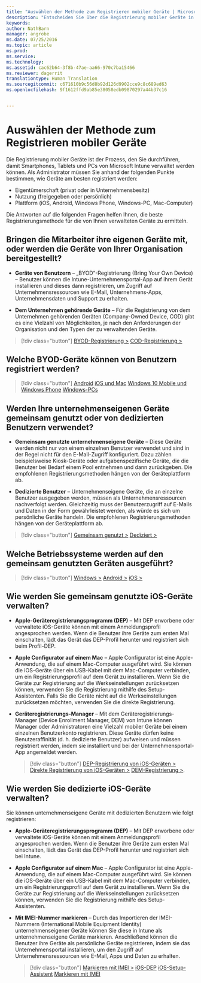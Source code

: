 ```yaml
---
title: "Auswählen der Methode zum Registrieren mobiler Geräte | Microsoft Intune"
description: "Entscheiden Sie über die Registrierung mobiler Geräte in Intune durch Beantworten einiger einfacher Fragen"
keywords: 
author: NathBarn
manager: angrobe
ms.date: 07/25/2016
ms.topic: article
ms.prod: 
ms.service: 
ms.technology: 
ms.assetid: cac62b64-3f8b-47ae-aa66-970c7ba15466
ms.reviewer: dagerrit
translationtype: Human Translation
ms.sourcegitcommit: c671610b9c56d8b92d126d9902cce9c8c689ed63
ms.openlocfilehash: 9f1612ffd9ab85e38058edb09870297a44b37c16


---
```


# Auswählen der Methode zum Registrieren mobiler Geräte

Die Registrierung mobiler Geräte ist der Prozess, den Sie durchführen, damit Smartphones, Tablets und PCs von Microsoft Intune verwaltet werden können. Als Administrator müssen Sie anhand der folgenden Punkte bestimmen, wie Geräte am besten registriert werden:

 -  Eigentümerschaft (privat oder in Unternehmensbesitz)
 -  Nutzung (freigegeben oder persönlich)
 -  Plattform (iOS, Android, Windows Phone, Windows-PC, Mac-Computer)

Die Antworten auf die folgenden Fragen helfen Ihnen, die beste Registrierungsmethode für die von Ihnen verwalteten Geräte zu ermitteln.

## **Bringen die Mitarbeiter ihre eigenen Geräte mit, oder werden die Geräte von Ihrer Organisation bereitgestellt?**

  - **Geräte von Benutzern** – „BYOD“-Registrierung (Bring Your Own Device) – Benutzer können die Intune-Unternehmensportal-App auf ihrem Gerät installieren und dieses dann registrieren, um Zugriff auf Unternehmensressourcen wie E-Mail, Unternehmens-Apps, Unternehmensdaten und Support zu erhalten.  

  - **Dem Unternehmen gehörende Geräte** – Für die Registrierung von dem Unternehmen gehörenden Geräten (Company-Owned Device, COD) gibt es eine Vielzahl von Möglichkeiten, je nach den Anforderungen der Organisation und den Typen der zu verwaltenden Geräte.

> [!div class="button"]
[BYOD-Registrierung >](#what-byod-devices-can-your-users-enroll)   [COD-Registrierung >](#are-your-company-owned-devices-shared-or-do-they-have-dedicated-users)

## **Welche BYOD-Geräte können von Benutzern registriert werden?**

> [!div class="button"]
[Android](/intune/deploy-use/set-up-android-management-with-microsoft-intune) [iOS und Mac](/intune/deploy-use/set-up-ios-and-mac-management-with-microsoft-intune) [Windows 10 Mobile und Windows Phone](/intune/deploy-use/set-up-windows-phone-management-with-microsoft-intune) [Windows-PCs](/intune/deploy-use/set-up-windows-device-management-with-microsoft-intune)

## **Werden Ihre unternehmenseigenen Geräte gemeinsam genutzt oder von dedizierten Benutzern verwendet?**

- **Gemeinsam genutzte unternehmenseigene Geräte** – Diese Geräte werden nicht nur von einem einzelnen Benutzer verwendet und sind in der Regel nicht für den E-Mail-Zugriff konfiguriert. Dazu zählen beispielsweise Kiosk-Geräte oder aufgabenspezifische Geräte, die die Benutzer bei Bedarf einem Pool entnehmen und dann zurückgeben. Die empfohlenen Registrierungsmethoden hängen von der Geräteplattform ab.

- **Dedizierte Benutzer** – Unternehmenseigene Geräte, die an einzelne Benutzer ausgegeben werden, müssen als Unternehmensressourcen nachverfolgt werden. Gleichzeitig muss der Benutzerzugriff auf E-Mails und Daten in der Form gewährleistet werden, als würde es sich um persönliche Geräte handeln. Die empfohlenen Registrierungsmethoden hängen von der Geräteplattform ab.

> [!div class="button"]
[Gemeinsam genutzt >](#what-operating-system-are-your-shared-devices-running)   [Dediziert >](#how-will-you-manage-dedicated-ios-devices)


## **Welche Betriebssysteme werden auf den gemeinsam genutzten Geräten ausgeführt?**

  > [!div class="button"]
  [Windows >](/intune/deploy-use/enroll-corporate-owned-devices-with-the-device-enrollment-manager-in-microsoft-intune) [Android >](/intune/deploy-use/enroll-corporate-owned-devices-with-the-device-enrollment-manager-in-microsoft-intune) [iOS >](#how-will-you-manage-shared-ios-devices)

## **Wie werden Sie gemeinsam genutzte iOS-Geräte verwalten?**

- **Apple-Geräteregistrierungsprogramm (DEP)** – Mit DEP erworbene oder verwaltete iOS-Geräte können mit einem Anmeldungsprofil angesprochen werden. Wenn die Benutzer ihre Geräte zum ersten Mal einschalten, lädt das Gerät das DEP-Profil herunter und registriert sich beim Profil-DEP.

- **Apple Configurator auf einem Mac** – Apple Configurator ist eine Apple-Anwendung, die auf einem Mac-Computer ausgeführt wird. Sie können die iOS-Geräte über ein USB-Kabel mit dem Mac-Computer verbinden, um ein Registrierungsprofil auf dem Gerät zu installieren. Wenn Sie die Geräte zur Registrierung auf die Werkseinstellungen zurücksetzen können, verwenden Sie die Registrierung mithilfe des Setup-Assistenten. Falls Sie die Geräte nicht auf die Werkseinstellungen zurücksetzen möchten, verwenden Sie die direkte Registrierung.

- **Geräteregistrierungs-Manager** – Mit dem Geräteregistrierungs-Manager (Device Enrollment Manager, DEM) von Intune können Manager oder Administratoren eine Vielzahl mobiler Geräte bei einem einzelnen Benutzerkonto registrieren. Diese Geräte dürfen keine Benutzeraffinität (d. h. dedizierte Benutzer) aufweisen und müssen registriert werden, indem sie installiert und bei der Unternehmensportal-App angemeldet werden.

  > [!div class="button"]
  [DEP-Registrierung von iOS-Geräten >](/intune/deploy-use/ios-device-enrollment-program-in-microsoft-intune) [Direkte Registrierung von iOS-Geräten >](/intune/deploy-use/ios-direct-enrollment-in-microsoft-intune)  [DEM-Registrierung >](/intune/deploy-use/enroll-corporate-owned-devices-with-the-device-enrollment-manager-in-microsoft-intune).

## **Wie werden Sie dedizierte iOS-Geräte verwalten?**

Sie können unternehmenseigene Geräte mit dedizierten Benutzern wie folgt registrieren:

- **Apple-Geräteregistrierungsprogramm (DEP)** – Mit DEP erworbene oder verwaltete iOS-Geräte können mit einem Anmeldungsprofil angesprochen werden. Wenn die Benutzer ihre Geräte zum ersten Mal einschalten, lädt das Gerät das DEP-Profil herunter und registriert sich bei Intune.

- **Apple Configurator auf einem Mac** – Apple Configurator ist eine Apple-Anwendung, die auf einem Mac-Computer ausgeführt wird. Sie können die iOS-Geräte über ein USB-Kabel mit dem Mac-Computer verbinden, um ein Registrierungsprofil auf dem Gerät zu installieren. Wenn Sie die Geräte zur Registrierung auf die Werkseinstellungen zurücksetzen können, verwenden Sie die Registrierung mithilfe des Setup-Assistenten.

- **Mit IMEI-Nummer markieren** – Durch das Importieren der IMEI-Nummern (International Mobile Equipment Identity) unternehmenseigener Geräte können Sie diese in Intune als unternehmenseigene Geräte markieren. Anschließend können die Benutzer ihre Geräte als persönliche Geräte registrieren, indem sie das Unternehmensportal installieren, um den Zugriff auf Unternehmensressourcen wie E-Mail, Apps und Daten zu erhalten.

  > [!div class="button"]
  [Markieren mit IMEI >](/intune/deploy-use/specify-corporate-owned-devices-with-international-mobile-equipment-identity-imei-numbers) [iOS-DEP](/intune/deploy-use/ios-device-enrollment-program-in-microsoft-intune) [iOS-Setup-Assistent](/intune/deploy-use/ios-setup-assistant-enrollment-in-microsoft-intune) [Markieren mit IMEI](/intune/deploy-use/specify-corporate-owned-devices-with-international-mobile-equipment-identity-imei-numbers)



<!--HONumber=Aug16_HO1-->



